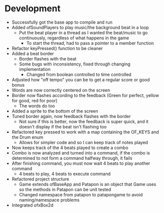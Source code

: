 # Development

* Successfully got the base app to compile and run
* Added ofSoundPlayers to play music/the background beat in a loop
    * Put the beat player in a thread as I wanted the beat/music to go continuously, regardless of what happens in the game
        * To start the thread, had to pass a pointer to a member function
* Refactor keyPressed() function to be cleaner
* Added a beat border
    * Border flashes with the beat
    * Some bugs with inconsistency, fixed through changing implementation
        * Changed from boolean controlled to time controlled
* Adjusted how "off tempo" you can be to get a regular score or good bonus
* Words are now correctly centered on the screen
* Border now flashes according to the feedback (Green for perfect, yellow for good, red for poor)
    * The words do too
* Added a sprite to the bottom of the screen
* Tuned border again, now feedback flashes with the border
    * Not sure if this is better, now the feedback is super quick, and it doesn't display if the beat isn't flashing too
* Refactored key pressed to work with a map containing the OF_KEYS and the Drum enum
    * Allows for simpler code and so I can keep track of notes played
* Now keeps track of the 4 beats played to create a combo
* Combo is now analyzed and turned into a command, if the combo is determined to not form a command halfway through, it fails
* After finishing command, you must now wait 4 beats to play another command
    * 4 beats to play, 4 beats to execute command
* Refactored project structure
    * Game extends ofBaseApp and Patapon is an object that Game uses so the methods in Patapon can be unit tested
    * Changed namespace from patapon to patapongame to avoid naming/namespace problems
* Integrated ofxBox2d
